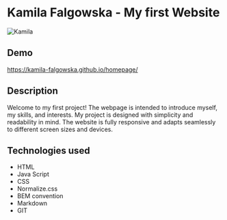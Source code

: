 # Kamila Falgowska - My first Website
![Kamila](https://i.postimg.cc/h4yNpkNs/image.png)
## Demo
https://kamila-falgowska.github.io/homepage/
## Description
Welcome to my first project! The webpage is intended to introduce myself, my skills, and interests. My project is designed with simplicity and readability in mind. The website is fully responsive and adapts seamlessly to different screen sizes and devices. 

## Technologies used
- HTML
- Java Script
- CSS
- Normalize.css
- BEM convention
- Markdown
- GIT
